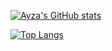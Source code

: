 [![Ayza's GitHub stats](https://github-readme-stats.vercel.app/api?username=Ayza69420&show_icons=true&theme=tokyonight)](https://github.com/Ayza69420)

[![Top Langs](https://github-readme-stats.vercel.app/api/top-langs/?username=Ayza69420&layout=compact)](https://github.com/anuraghazra/github-readme-stats)
